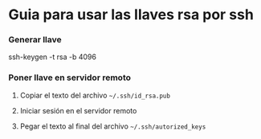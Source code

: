 # Guia para usar las llaves rsa por ssh

### Generar llave

ssh-keygen -t rsa -b 4096
 
### Poner llave en servidor remoto

1. Copiar el texto del archivo `~/.ssh/id_rsa.pub`

2. Iniciar sesión en el servidor remoto

3. Pegar el texto al final del archivo `~/.ssh/autorized_keys`
